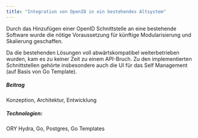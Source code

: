 ```yaml
---
title: "Integration von OpenID in ein bestehendes Altsystem"
---
```

Durch das Hinzufügen einer OpenID Schnittstelle an eine bestehende Software wurde die nötige Voraussetzung für künftige Modularisierung und Skalierung geschaffen.

Da die bestehenden Lösungen voll abwärtskompatibel weiterbetrieben wurden, kam es zu keiner Zeit zu einem API-Bruch. Zu den implementierten Schnittstellen gehörte insbesondere auch die 
UI für das Self Management (auf Basis von Go Template).

##### Beitrag
Konzeption, Architektur, Entwicklung

##### Technologien:
ORY Hydra, Go, Postgres, Go Templates

